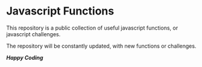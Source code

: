 # Javascript Functions

This repository is a public collection of useful javascript functions, or javascript challenges. 

The repository will be constantly updated, with new functions or challenges.

***Happy Coding***
